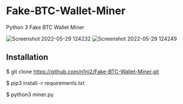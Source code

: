# Fake-BTC-Wallet-Miner
Python 3 Fake BTC Wallet Miner

![Screenshot 2022-05-29 124232](https://user-images.githubusercontent.com/106468951/170861846-5df32a9a-2ab9-473f-a542-514c0f40408b.png)
![Screenshot 2022-05-29 124249](https://user-images.githubusercontent.com/106468951/170861850-30d9f886-c8fe-4ab1-a7fd-5129cea6dfab.png)

## Installation
$ git clone https://github.com/n1nj2/Fake-BTC-Wallet-Miner.git

$ pip3 install -r requirements.txt

$ python3 miner.py
